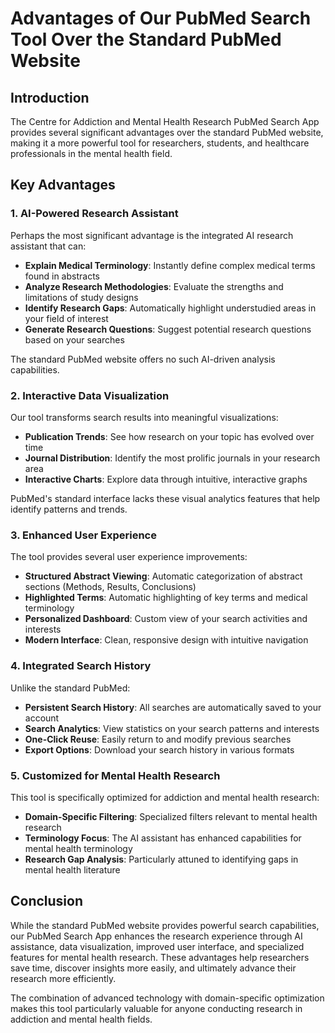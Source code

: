 # Advantages of Our PubMed Search Tool Over the Standard PubMed Website

## Introduction

The Centre for Addiction and Mental Health Research PubMed Search App provides several significant advantages over the standard PubMed website, making it a more powerful tool for researchers, students, and healthcare professionals in the mental health field.

## Key Advantages

### 1. AI-Powered Research Assistant

Perhaps the most significant advantage is the integrated AI research assistant that can:

- **Explain Medical Terminology**: Instantly define complex medical terms found in abstracts
- **Analyze Research Methodologies**: Evaluate the strengths and limitations of study designs
- **Identify Research Gaps**: Automatically highlight understudied areas in your field of interest
- **Generate Research Questions**: Suggest potential research questions based on your searches

The standard PubMed website offers no such AI-driven analysis capabilities.

### 2. Interactive Data Visualization

Our tool transforms search results into meaningful visualizations:

- **Publication Trends**: See how research on your topic has evolved over time
- **Journal Distribution**: Identify the most prolific journals in your research area
- **Interactive Charts**: Explore data through intuitive, interactive graphs

PubMed's standard interface lacks these visual analytics features that help identify patterns and trends.

### 3. Enhanced User Experience

The tool provides several user experience improvements:

- **Structured Abstract Viewing**: Automatic categorization of abstract sections (Methods, Results, Conclusions)
- **Highlighted Terms**: Automatic highlighting of key terms and medical terminology
- **Personalized Dashboard**: Custom view of your search activities and interests
- **Modern Interface**: Clean, responsive design with intuitive navigation

### 4. Integrated Search History

Unlike the standard PubMed:

- **Persistent Search History**: All searches are automatically saved to your account
- **Search Analytics**: View statistics on your search patterns and interests
- **One-Click Reuse**: Easily return to and modify previous searches
- **Export Options**: Download your search history in various formats

### 5. Customized for Mental Health Research

This tool is specifically optimized for addiction and mental health research:

- **Domain-Specific Filtering**: Specialized filters relevant to mental health research
- **Terminology Focus**: The AI assistant has enhanced capabilities for mental health terminology
- **Research Gap Analysis**: Particularly attuned to identifying gaps in mental health literature

## Conclusion

While the standard PubMed website provides powerful search capabilities, our PubMed Search App enhances the research experience through AI assistance, data visualization, improved user interface, and specialized features for mental health research. These advantages help researchers save time, discover insights more easily, and ultimately advance their research more efficiently.

The combination of advanced technology with domain-specific optimization makes this tool particularly valuable for anyone conducting research in addiction and mental health fields.
